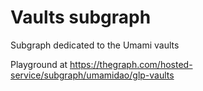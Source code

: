 # Vaults subgraph

Subgraph dedicated to the Umami vaults

Playground at https://thegraph.com/hosted-service/subgraph/umamidao/glp-vaults 
